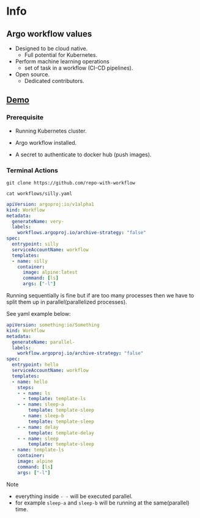 # Info

## Argo workflow values

- Designed to be cloud native.
  - Full potential for Kubernetes.
- Perform machine learning operations
  - set of task in a workflow (CI-CD pipelines).
- Open source.
  - Dedicated contributors.

## [Demo](https://youtu.be/UMaivwrAyTA)

### Prerequisite

- Running Kubernetes cluster.

- Argo workflow installed.

- A secret to authenticate to docker hub (push images).

### Terminal Actions

```shell
git clone https://github.com/repo-with-workflow
```

```shell
cat workflows/silly.yaml
```
```yml
apiVersion: argoproj:io/v1alpha1
kind: Workflow
metadata:
  generateName: very-
  labels:
    workflows.argoproj.io/archive-strategy: "false"
spec:
  entrypoint: silly
  serviceAccountName: workflow
  templates:
  - name: silly
    container:
      image: alpine:latest
      command: [ls]
      args: ["-l"]
```

Running sequentially is fine but if are too many processes then we have to split them up in parallel(parallelized  processes).

See yaml example below:

```yaml
apiVersion: something:io/Something
kind: Workflow
metadata:
  generateName: parallel-
  labels:
    workflow.argoproj.io/archive-strategy: "false"
spec:
  entrypoint: hello
  serviceAccountName: workflow
  templates:
  - name: hello
    steps:
    - - name: ls
      - template: template-ls
    - - name: sleep-a
        template: template-sleep
      - name: sleep-b
        template: template-sleep
    - - name: delay
        template: template-delay
    - - name: sleep
        template: template-sleep
  - name: template-ls
    container:
    image: alpine
    command: [ls]
    args: ["-l"]
```

Note

- everything inside `- -` will be executed parallel.
- for example `sleep-a` and `sleep-b` will be running at the same(parallel) time.
